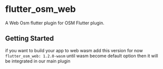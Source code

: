 # flutter_osm_web

A Web Osm flutter plugin for OSM Flutter plugin.

## Getting Started

if you want to build your app to web wasm
add this version for now `flutter_osm_web: 1.2.0-wasm` until wasm become default option then 
it will be integrated in our main plugin